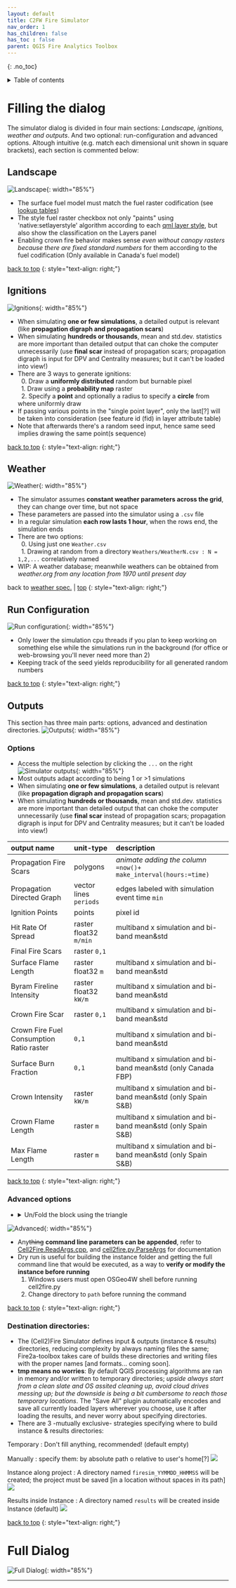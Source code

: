 ```yaml
---
layout: default
title: C2FW Fire Simulator
nav_order: 1
has_children: false
has_toc : false
parent: QGIS Fire Analytics Toolbox
---
```


{: .no_toc}
<details closed markdown="block">
  <summary>
    Table of contents
  </summary>
  {: .text-delta }
1. TOC
{:toc}
</details>

# Filling the dialog
The simulator dialog is divided in four main sections: *Landscape, ignitions, weather and outputs*. And two optional: run-configuration and advanced options.
Altough intuitive (e.g. match each dimensional unit shown in square brackets), each section is commented below:

## Landscape  
![Landscape](img/algo_sim-landscape.png){: width="85%"}
* The surface fuel model must match the fuel raster codification (see [lookup tables])
* The style fuel raster checkbox not only "paints" using 'native:setlayerstyle' algorithm according to each [qml layer style], but also show the classification on the Layers panel
* Enabling crown fire behavior makes sense *even without canopy rasters because there are fixed standard numbers* for them according to the fuel codification (Only available in Canada's fuel model)

<a href="#top">back to top</a>
{: style="text-align: right;"}

## Ignitions  
![Ignitions](img/algo_sim-ignition.png){: width="85%"}
* When simulating **one or few simulations**, a detailed output is relevant (like **propagation digraph and propagation scars**)
* When simulating **hundreds or thousands**, mean and std.dev. statistics are more important than detailed output that can choke the computer unnecessarily (use **final scar** instead of propagation scars; propagation digraph is input for DPV and Centrality measures; but it can't be loaded into view!)
* There are 3 ways to generate ignitions:  
&nbsp; 0. Draw a **uniformly distributed** random but burnable pixel  
&nbsp; 1. Draw using a **probability map** raster  
&nbsp; 2. Specify a **point** and optionally a radius to specify a **circle** from where uniformly draw  
* If passing various points in the "single point layer", only the last[?] will be taken into consideration (see feature id (fid) in layer attribute table)
* Note that afterwards there's a random seed input, hence same seed implies drawing the same point(s sequence)

<a href="#top">back to top</a>
{: style="text-align: right;"}

## Weather  
![Weather](img/algo_sim-weather.png){: width="85%"}
* The simulator assumes **constant weather parameters across the grid**, they can change over time, but not space
* These parameters are passed into the simulator using a `.csv` file
* In a regular simulation **each row lasts 1 hour**, when the rows end, the simulation ends
* There are two options:  
&nbsp; 0. Using just one `Weather.csv`  
&nbsp; 1. Drawing at random from a directory `Weathers/WeatherN.csv : N = 1,2,...` correlatively named 
* WIP: A weather database; meanwhile weathers can be obtained from *weather.org from any location from 1970 until present day*  

back to <a href="#weather">weather spec.</a> \| <a href="#top">top</a>
{: style="text-align: right;"}

## Run Configuration  
![Run configuration](img/algo_sim-run-config.png){: width="85%"}
* Only lower the simulation cpu threads if you plan to keep working on something else while the simulations run in the background (for office or web-browsing you'll never need more than 2)  
* Keeping track of the seed yields reproducibility for all generated random numbers  

<a href="#top">back to top</a>
{: style="text-align: right;"}

## Outputs
This section has three main parts: options, advanced and destination directories.
![Outputs](img/algo_sim-outputs-closedadvanced.png){: width="85%"}  

### Options
* Access the multiple selection by clicking the `...` on the right
![Simulator outputs](img/algo_sim-options.png){: width="85%"}  
* Most outputs adapt according to being 1 or >1 simulations
* When simulating **one or few simulations**, a detailed output is relevant (like **propagation digraph and propagation scars**)
* When simulating **hundreds or thousands**, mean and std.dev. statistics are more important than detailed output that can choke the computer unnecessarily (use **final scar** instead of propagation scars; propagation digraph is input for DPV and Centrality measures; but it can't be loaded into view!)

| output name  | unit-type | description |
|:-------------|:------------------|:------|
| Propagation Fire Scars | polygons | _animate adding the column_ `=now()+ make_interval(hours:=time)` |
| Propagation Directed Graph | vector lines `periods` | edges labeled with simulation event time `min` |
| Ignition Points | points | pixel id |
| Hit Rate Of Spread | raster float32 `m/min` | multiband x simulation and bi-band mean&std |
| Final Fire Scars | raster `0,1` |  |
| Surface Flame Length| raster float32 `m` | multiband x simulation and bi-band mean&std |
| Byram Fireline Intensity | raster float32 `kW/m` | multiband x simulation and bi-band mean&std |
| Crown Fire Scar | raster `0,1` | multiband x simulation and bi-band mean&std |
| Crown Fire Fuel Consumption Ratio raster | `0,1` | multiband x simulation and bi-band mean&std |
| Surface Burn Fraction | `0,1` | multiband x simulation and bi-band mean&std (only Canada FBP) |
| Crown Intensity | raster `kW/m` | multiband x simulation and bi-band mean&std (only Spain S&B) |
| Crown Flame Length | raster `m` | multiband x simulation and bi-band mean&std (only Spain S&B) |
| Max Flame Length | raster `m` | multiband x simulation and bi-band mean&std (only Spain S&B) |

<a href="#top">back to top</a>
{: style="text-align: right;"}

### Advanced options
* <details><summary>Un/Fold the block using the triangle</summary> at the left of Advanced Parameters</details> 
![Advanced](img/algo_sim-advanced.png){: width="85%"}
* Any~~thing~~ **command line parameters can be appended**, refer to [Cell2Fire.ReadArgs.cpp](https://github.com/fire2a/C2F-W/blob/main/Cell2FireC/ReadArgs.cpp#L40), and [cell2fire.py.ParseArgs](https://github.com/fire2a/C2F-W/blob/main/Cell2FireC/cell2fire.py#L19) for documentation
* Dry run is useful for building the instance folder and getting the full command line that would be executed, as a way to **verify or modify the instance before running**
    1. Windows users must open OSGeo4W shell before running cell2fire.py
    2. Change directory to `path` before running the command

<a href="#top">back to top</a>
{: style="text-align: right;"}

### Destination directories: 
* The (Cell2)Fire Simulator defines input & outputs (instance & results) directories, reducing complexity by always naming files the same; Fire2a-toolbox takes care of builds these directories and writing files with the proper names [and formats... coming soon]. 
* **tmp means no worries**: By default QGIS processing algorithms are ran in memory and/or written to temporary directories; *upside always start from a clean slate and OS assited cleaning up, avoid cloud drives messing up; but the downside is being a bit cumbersome to reach those temporary locations*. The "Save All" plugin automatically encodes and save all currently loaded layers wherever you choose, use it after loading the results, and never worry about specifying directories.
* There are 3 -mutually exclusive- strategies specifying where to build instance & results directories:

Temporary
: Don't fill anything, recommended! (default empty)

Manually
: specify them: by absolute path o relative to user's home[?]
![](img/algo_sim-output-instance-results-input.png)

Instance along project
: A directory named `firesim_YYMMDD_HHMMSS` will be created; the project must be saved [in a location without spaces in its path]
![](img/algo_sim-output-instance-checkbox.png)

Results inside Instance
: A directory named `results` will be created inside Instance (default)
![](img/algo_sim-output-results-checkbox.png)

<a href="#top">back to top</a>
{: style="text-align: right;"}

# Full Dialog 
![Full Dialog](img/algo_sim-dialog.png){: width="85%"}
       
---
[lookup tables]: https://github.com/fire2a/fire-analytics-qgis-processing-toolbox-plugin/tree/main/fireanalyticstoolbox/simulator
[qml layer style]: https://github.com/fire2a/fire-analytics-qgis-processing-toolbox-plugin/tree/main/fireanalyticstoolbox/simulator
